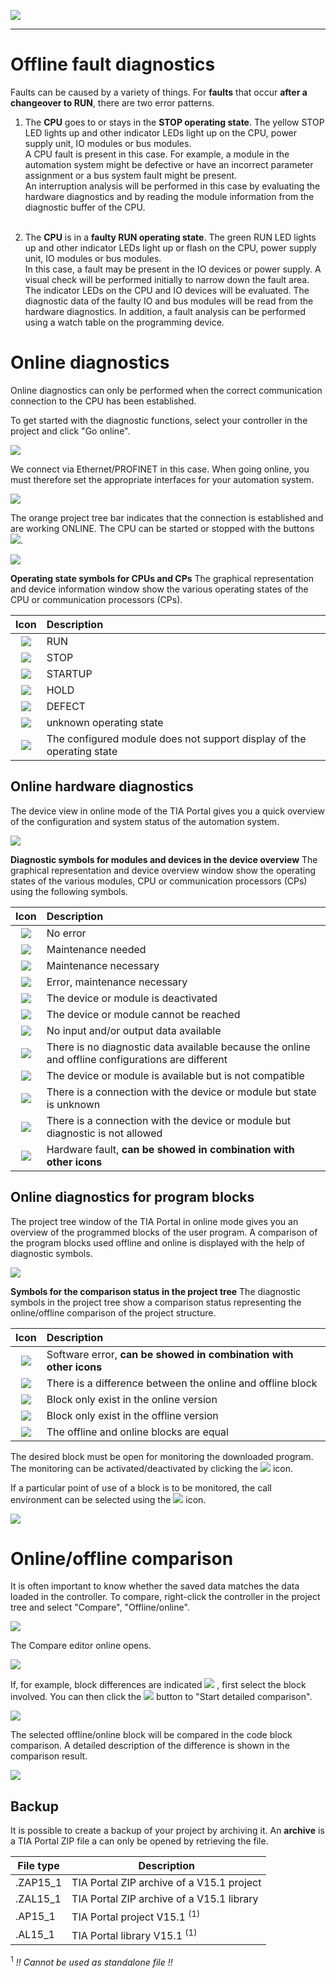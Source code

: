 ![](../Ad03/Images/Logo_Siemens_TIA_Portal.jpg)
_____________________________________
# Offline fault diagnostics
Faults can be caused by a variety of things. For **faults** that occur **after a changeover to RUN**, there are two error patterns. <br>

1.	The **CPU** goes to or stays in the **STOP operating state**. The yellow STOP LED lights up and other indicator LEDs light up on the CPU, power supply unit, IO modules or bus modules. <br>
A CPU fault is present in this case. For example, a module in the automation system might be defective or have an incorrect parameter assignment or a bus system fault might be present. <br>
An interruption analysis will be performed in this case by evaluating the hardware diagnostics and by reading the module information from the diagnostic buffer of the CPU. <br> <br>

2.	The **CPU** is in a **faulty RUN operating state**. The green RUN LED lights up and other indicator LEDs light up or flash on the CPU, power supply unit, IO modules or bus modules. <br>
In this case, a fault may be present in the IO devices or power supply.
A visual check will be performed initially to narrow down the fault area. The indicator LEDs on the CPU and IO devices will be evaluated. The diagnostic data of the faulty IO and bus modules will be read from the hardware diagnostics. In addition, a fault analysis can be performed using a watch table on the programming device.

# Online diagnostics
Online diagnostics can only be performed when the correct communication connection to the CPU has been established.

To get started with the diagnostic functions, select your controller in the project and click "Go online".

![](../Ad03/Images/Go_online.jpg)

 We connect via Ethernet/PROFINET in this case. When going online, you must therefore set the appropriate interfaces for your automation system.

![](../Ad03/Images/Select_interface.jpg)

The orange project tree bar indicates that the connection is established and are working ONLINE. The CPU can be started or stopped with the buttons ![](../03/Images/Icons_StartStop.jpg).

![](../Ad03/Images/Is_online.jpg)


**Operating state symbols for CPUs and CPs**
The graphical representation and device information window show the various
operating states of the CPU or communication processors (CPs).

**Icon** | **Description**   |
|:--------:|:------------------|
| ![](../Ad03/Images/Run.jpg) | RUN          |
| ![](../Ad03/Images/STOP.jpg)| STOP |
| ![](../Ad03/Images/STARTUP.jpg) | STARTUP |
| ![](../Ad03/Images/HOLD.jpg) | HOLD |
| ![](../Ad03/Images/DEFECT.jpg) | DEFECT |
| ![](../Ad03/Images/UNKNOW.jpg) | unknown operating state |
| ![](../Ad03/Images/NOT_SUPPORT.jpg) | The configured module does not support display of the operating state |

## Online hardware diagnostics
The device view in online mode of the TIA Portal gives you a quick overview of
the configuration and system status of the automation system.

![](../Ad03/Images/Debug_HW_full.jpg)

**Diagnostic symbols for modules and devices in the device overview**
The graphical representation and device overview window show the operating states of the various modules, CPU or communication processors (CPs) using the following symbols.

| **Icon** | **Description**   |
|:--------:|:------------------|
| ![](../Ad03/Images/Icon_No_error.jpg) | No error          |
| ![](../Ad03/Images/Icon_Maintenance_needed.jpg)| Maintenance needed |
| ![](../Ad03/Images/Icon_Maintenance_necessary.jpg) | Maintenance necessary |
| ![](../Ad03/Images/Icon_Error.jpg) | Error, maintenance necessary |
| ![](../Ad03/Images/Icon_device_deactivated.jpg) | The device or module is deactivated |
| ![](../Ad03/Images/Icon_device_not_reached.jpg) | The device or module cannot be reached |
| ![](../Ad03/Images/Icon_device_no_iodata.jpg) | No input and/or output data available |
| ![](../Ad03/Images/Icon_device_no_diagdata.jpg) | There is no diagnostic data available because the online and offline configurations are different |
| ![](../Ad03/Images/Icon_device_not_compatible.jpg) | The device or module is available but is not compatible |
| ![](../Ad03/Images/Icon_device_state_unkown.jpg) | There is a connection with the device or module but state is unknown |
| ![](../Ad03/Images/Icon_device_diag_notallowed.jpg) | There is a connection with the device or module but diagnostic is not allowed |
| ![](../Ad03/Images/Icon_device_hardware_fault.jpg) | Hardware fault, **can be showed in combination with other icons** |

## Online diagnostics for program blocks
The project tree window of the TIA Portal in online mode gives you an overview
of the programmed blocks of the user program. A comparison of the program blocks used offline and online is displayed with the help of diagnostic symbols.

![](../Ad03/Images/Debug_SW_full.jpg)

**Symbols for the comparison status in the project tree**
The diagnostic symbols in the project tree show a comparison status representing the online/offline comparison of the project structure.

| **Icon** | **Description**                                                   |
|:---------:|:------------------------------------------------------------------|
| ![](../Ad03/Images/Icon_soft_error.jpg)| Software error, **can be showed in combination with other icons** |
| ![](../Ad03/Images/Icon_soft_diff.jpg) | There is a difference between the online and offline block        |
| ![](../Ad03/Images/Icon_soft_online.jpg) | Block only exist in the online version                            |
| ![](../Ad03/Images/Icon_soft_offline.jpg) | Block only exist in the offline version                           |
| ![](../Ad03/Images/Icon_soft_ok.jpg) | The offline and online blocks are equal                           |

The desired block must be open for monitoring the downloaded program. The monitoring can be activated/deactivated by clicking the ![](../Ad03/Images/Icon_monitor.jpg) icon.

If a particular point of use of a block is to be monitored, the call environment can be selected using the ![](../Ad03/Images/Icon_call_enviroment.jpg) icon.

![](../Ad03/Images/Call_enviroment.jpg)

# Online/offline comparison
It is often important to know whether the saved data matches the data loaded
in the controller. To compare, right-click the controller in the project tree and select "Compare", "Offline/online".

![](../Ad03/Images/Compare.jpg)

The Compare editor online opens.

![](../Ad03/Images/Online_offline.jpg)

If, for example, block differences are indicated ![](../Ad03/Images/Icon_soft_diff.jpg) , first select the block involved. You can then click the ![](../Ad03/Images/Icon_soft_diff_detail.jpg) button to "Start detailed comparison".

![](../Ad03/Images/Online_detail1.jpg)

The selected offline/online block will be compared in the code block
comparison. A detailed description of the difference is shown in the
comparison result.

![](../Ad03/Images/Online_offline_SW.jpg)

## Backup
It is possible to create a backup of your project by archiving it.
An **archive** is a TIA Portal ZIP file a can only be opened by retrieving the file.

| **File type** | **Description**                                                    |
|---------------|--------------------------------------------------------------------|
| .ZAP15_1      | TIA Portal ZIP archive of a V15.1 project                          |
| .ZAL15_1      | TIA Portal ZIP archive of a V15.1 library                          |
| .AP15_1       | TIA Portal project V15.1 <sup>(1)</sup> |
| .AL15_1       | TIA Portal library V15.1 <sup>(1)</sup> |

<sup>1</sup> *!! Cannot be used as standalone file !!*
